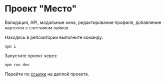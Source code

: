 <h1>Проект "Место"</h1>

Валидация, API, модальные окна, редактирование профиля, добавление карточек с счетчиком лайков

Находясь в репозитории выполните команду:

    npm i

Запустите проект через:

    npm run dev

Перейти по [ссылке](https://maschinebau.github.io/mesto-project/) на деплой проекта.

